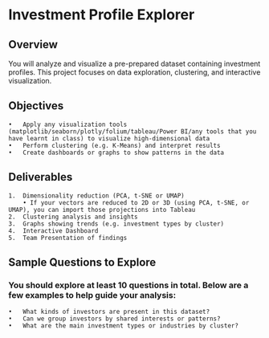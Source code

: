 # Investment Profile Explorer

## Overview

You will analyze and visualize a pre-prepared dataset containing investment profiles. This project focuses on data exploration, clustering, and interactive visualization.

## Objectives
	•	Apply any visualization tools (matplotlib/seaborn/plotly/folium/tableau/Power BI/any tools that you have learnt in class) to visualize high-dimensional data
	•	Perform clustering (e.g. K-Means) and interpret results
	•	Create dashboards or graphs to show patterns in the data

## Deliverables
	1.	Dimensionality reduction (PCA, t-SNE or UMAP)
        • If your vectors are reduced to 2D or 3D (using PCA, t-SNE, or UMAP), you can import those projections into Tableau
	2.	Clustering analysis and insights
	3.	Graphs showing trends (e.g. investment types by cluster)
	4.	Interactive Dashboard
	5.	Team Presentation of findings

## Sample Questions to Explore
### You should explore at least 10 questions in total. Below are a few examples to help guide your analysis:
	•	What kinds of investors are present in this dataset?
	•	Can we group investors by shared interests or patterns?
	•	What are the main investment types or industries by cluster?
